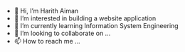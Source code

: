 - 👋 Hi, I’m Harith Aiman
- 👀 I’m interested in building a website application
- 🌱 I’m currently learning Information System Engineering
- 💞️ I’m looking to collaborate on ...
- 📫 How to reach me ...

<!---
Hvrith/Hvrith is a ✨ special ✨ repository because its `README.md` (this file) appears on your GitHub profile.
You can click the Preview link to take a look at your changes.
--->
